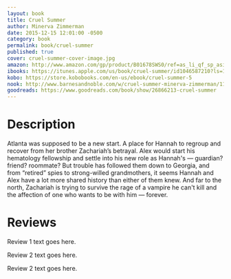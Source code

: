 ```yaml
---
layout: book
title: Cruel Summer
author: Minerva Zimmerman
date: 2015-12-15 12:01:00 -0500
category: book
permalink: book/cruel-summer
published: true
cover: cruel-summer-cover-image.jpg
amazon: http://www.amazon.com/gp/product/B01678SWS0/ref=as_li_qf_sp_asin_il_tl?ie=UTF8&camp=1789&creative=9325&creativeASIN=B01678SWS0&linkCode=as2&tag=firesidemagaz-20&linkId=LCA7TKTRAYTAGTEC
ibooks: https://itunes.apple.com/us/book/cruel-summer/id1046587210?ls=1&mt=11
kobo: https://store.kobobooks.com/en-us/ebook/cruel-summer-5
nook: http://www.barnesandnoble.com/w/cruel-summer-minerva-zimmerman/1123127833
goodreads: https://www.goodreads.com/book/show/26866213-cruel-summer
---
```


# Description

Atlanta was supposed to be a new start. A place for Hannah to regroup and recover from her brother Zachariah’s betrayal. Alex would start his hematology fellowship and settle into his new role as Hannah's — guardian? friend? roommate? But trouble has followed them down to Georgia, and from “retired” spies to strong-willed grandmothers, it seems Hannah and Alex have a lot more shared history than either of them knew. And far to the north, Zachariah is trying to survive the rage of a vampire he can't kill and the affection of one who wants to be with him — forever.

# Reviews
Review 1 text goes here.

Review 2 text goes here.

Review 2 text goes here.
